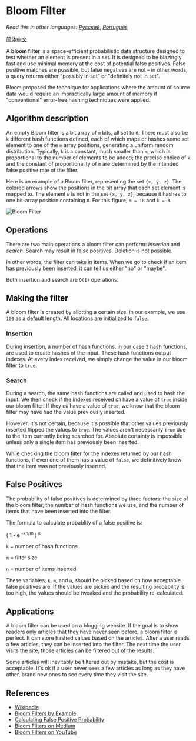 # Bloom Filter

_Read this in other languages:_
[_Русский_](README.ru-RU.md),
[_Português_](README.pt-BR.md)

[简体中文](README.zh-CN.md)

A **bloom filter** is a space-efficient probabilistic 
data structure designed to test whether an element 
is present in a set. It is designed to be blazingly 
fast and use minimal memory at the cost of potential
false positives. False positive matches are possible,
but false negatives are not – in other words, a query
returns either "possibly in set" or "definitely not in set".

Bloom proposed the technique for applications where the 
amount of source data would require an impractically large
amount of memory if "conventional" error-free hashing 
techniques were applied.

## Algorithm description

An empty Bloom filter is a bit array of `m` bits, all 
set to `0`. There must also be `k` different hash functions
defined, each of which maps or hashes some set element to 
one of the `m` array positions, generating a uniform random 
distribution. Typically, `k` is a constant, much smaller 
than `m`, which is proportional to the number of elements 
to be added; the precise choice of `k` and the constant of 
proportionality of `m` are determined by the intended 
false positive rate of the filter.

Here is an example of a Bloom filter, representing the 
set `{x, y, z}`. The colored arrows show the positions 
in the bit array that each set element is mapped to. The 
element `w` is not in the set `{x, y, z}`, because it 
hashes to one bit-array position containing `0`. For 
this figure, `m = 18` and `k = 3`.

![Bloom Filter](https://upload.wikimedia.org/wikipedia/commons/a/ac/Bloom_filter.svg)

## Operations

There are two main operations a bloom filter can
perform: _insertion_ and _search_. Search may result in
false positives. Deletion is not possible.

In other words, the filter can take in items. When
we go to check if an item has previously been
inserted, it can tell us either "no" or "maybe".

Both insertion and search are `O(1)` operations.

## Making the filter

A bloom filter is created by allotting a certain size.
In our example, we use `100` as a default length. All
locations are initialized to `false`.

### Insertion

During insertion, a number of hash functions,
in our case `3` hash functions, are used to create
hashes of the input. These hash functions output
indexes. At every index received, we simply change
the value in our bloom filter to `true`.

### Search

During a search, the same hash functions are called
and used to hash the input. We then check if the
indexes received _all_ have a value of `true` inside
our bloom filter. If they _all_ have a value of
`true`, we know that the bloom filter may have had
the value previously inserted.

However, it's not certain, because it's possible
that other values previously inserted flipped the
values to `true`. The values aren't necessarily
`true` due to the item currently being searched for.
Absolute certainty is impossible unless only a single
item has previously been inserted.

While checking the bloom filter for the indexes
returned by our hash functions, if even one of them
has a value of `false`, we definitively know that the
item was not previously inserted.

## False Positives

The probability of false positives is determined by
three factors: the size of the bloom filter, the
number of hash functions we use, and the number
of items that have been inserted into the filter.

The formula to calculate probablity of a false positive is:

( 1 - e <sup>-kn/m</sup> ) <sup>k</sup>

`k` = number of hash functions

`m` = filter size

`n` = number of items inserted

These variables, `k`, `m`, and `n`, should be picked based
on how acceptable false positives are. If the values
are picked and the resulting probability is too high,
the values should be tweaked and the probability
re-calculated.

## Applications

A bloom filter can be used on a blogging website. If
the goal is to show readers only articles that they
have never seen before, a bloom filter is perfect.
It can store hashed values based on the articles. After
a user reads a few articles, they can be inserted into
the filter. The next time the user visits the site,
those articles can be filtered out of the results.

Some articles will inevitably be filtered out by mistake,
but the cost is acceptable. It's ok if a user never sees
a few articles as long as they have other, brand new ones
to see every time they visit the site.

## References

- [Wikipedia](https://en.wikipedia.org/wiki/Bloom_filter)
- [Bloom Filters by Example](http://llimllib.github.io/bloomfilter-tutorial/)
- [Calculating False Positive Probability](https://hur.st/bloomfilter/?n=4&p=&m=18&k=3)
- [Bloom Filters on Medium](https://blog.medium.com/what-are-bloom-filters-1ec2a50c68ff)
- [Bloom Filters on YouTube](https://www.youtube.com/watch?v=bEmBh1HtYrw)
